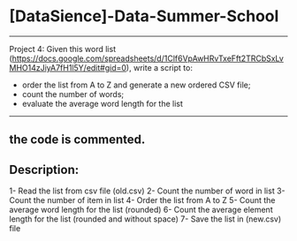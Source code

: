 # [DataSience]-Data-Summer-School
----------------------------------------------------------------------------------------------------------------------------------
Project 4:
Given this word list (https://docs.google.com/spreadsheets/d/1Clf6VpAwHRvTxeFft2TRCbSxLvMHO14zJiyA7fH1l5Y/edit#gid=0), write a script to:
- order the list from A to Z and generate a new ordered CSV file;
- count the number of words;
- evaluate the average word length for the list
----------------------------------------------------------------------------------------------------------------------------------
the code is commented.
----------------------------------------------------------------------------------------------------------------------------------
Description: 
------------
1- Read the list from csv file (old.csv)
2- Count the number of word in list 
3- Count the number of item in list
4- Order the list from A to Z 
5- Count the average word length for the list (rounded)
6- Count the average element length for the list (rounded and without space)
7- Save the list in (new.csv) file
